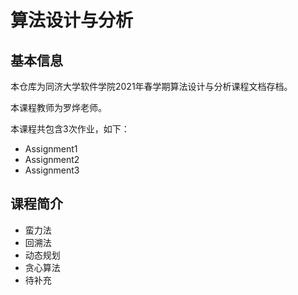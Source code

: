 # 算法设计与分析

## 基本信息

本仓库为同济大学软件学院2021年春学期算法设计与分析课程文档存档。

本课程教师为罗烨老师。

本课程共包含3次作业，如下：

- Assignment1
- Assignment2
- Assignment3

## 课程简介

- 蛮力法
- 回溯法
- 动态规划
- 贪心算法
- 待补充